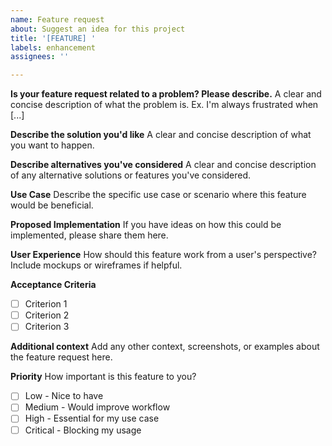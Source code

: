 ```yaml
---
name: Feature request
about: Suggest an idea for this project
title: '[FEATURE] '
labels: enhancement
assignees: ''

---
```


**Is your feature request related to a problem? Please describe.**
A clear and concise description of what the problem is. Ex. I'm always frustrated when [...]

**Describe the solution you'd like**
A clear and concise description of what you want to happen.

**Describe alternatives you've considered**
A clear and concise description of any alternative solutions or features you've considered.

**Use Case**
Describe the specific use case or scenario where this feature would be beneficial.

**Proposed Implementation**
If you have ideas on how this could be implemented, please share them here.

**User Experience**
How should this feature work from a user's perspective? Include mockups or wireframes if helpful.

**Acceptance Criteria**
- [ ] Criterion 1
- [ ] Criterion 2
- [ ] Criterion 3

**Additional context**
Add any other context, screenshots, or examples about the feature request here.

**Priority**
How important is this feature to you?
- [ ] Low - Nice to have
- [ ] Medium - Would improve workflow
- [ ] High - Essential for my use case
- [ ] Critical - Blocking my usage